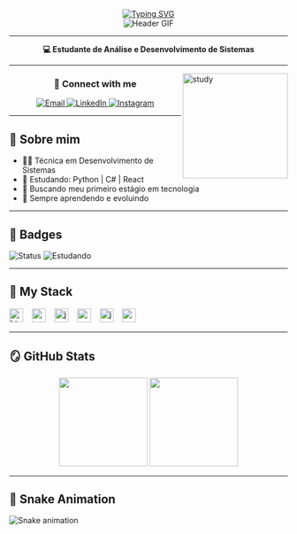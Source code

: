 <div align="center">
  <a href="https://git.io/typing-svg">
    <img src="https://readme-typing-svg.demolab.com?font=Fira+Code&weight=500&size=22&pause=1000&color=F4A9D6&center=true&vCenter=true&random=false&width=524&lines=%E2%8A%B9+Welcome+to+my+profile!+%CB%99%E1%B5%95%CB%99+%E2%8A%B9+" alt="Typing SVG">
  </a>
</div>

<div align="center">
  <img src="./src/header-gif.gif" alt="Header GIF" />
</div>

---

<p align="center"><strong>💻 Estudante de Análise e Desenvolvimento de Sistemas</strong></p>

---

<img align="right" alt="study" height="190px" src="./src/study.gif">

<h3 align="center">🌷 Connect with me</h3>

<div align="center">

<a href="mailto:isabellascarassatii@gmail.com">
  <img src="https://img.shields.io/badge/-Email-F4A9D6?style=for-the-badge&logo=gmail&logoColor=white" alt="Email">
</a>
<a href="https://www.linkedin.com/in/isabella-dos-anjos/">
  <img src="https://img.shields.io/badge/-LinkedIn-F4A9D6?style=for-the-badge&logo=linkedin&logoColor=white" alt="LinkedIn">
</a>
<a href="https://www.instagram.com/isabellascarassati/">
  <img src="https://img.shields.io/badge/-Instagram-F4A9D6?style=for-the-badge&logo=instagram&logoColor=white" alt="Instagram">
</a>

</div>

---

## 💌 Sobre mim

- 👩‍💻 Técnica em Desenvolvimento de Sistemas  
- 🌸 Estudando: Python | C# | React  
- 🚀 Buscando meu primeiro estágio em tecnologia  
- 🌱 Sempre aprendendo e evoluindo

---

## 🎀 Badges

![Status](https://img.shields.io/badge/Dev%20em%20crescimento-%F0%9F%8C%B8-F4A9D6?style=flat)
![Estudando](https://img.shields.io/badge/Aprendendo-Python%20%7C%20C#%20%7C%20React-F4A9D6?style=flat)

---

## 🧸 My Stack

<div align="left">
  <img src="https://cdn.jsdelivr.net/gh/devicons/devicon/icons/html5/html5-original.svg" height="25" alt="html5 logo" />
  <img width="8" />
  <img src="https://cdn.jsdelivr.net/gh/devicons/devicon/icons/css3/css3-original.svg" height="25" alt="css3 logo" />
  <img width="8" />
  <img src="https://cdn.jsdelivr.net/gh/devicons/devicon/icons/javascript/javascript-plain.svg" height="25" alt="javascript logo" />
  <img width="8" />
  <img src="https://cdn.jsdelivr.net/gh/devicons/devicon/icons/react/react-original.svg" height="25" alt="react logo" />
  <img width="8" />
  <img src="https://cdn.jsdelivr.net/gh/devicons/devicon/icons/java/java-original.svg" height="25" alt="java logo" />
  <img width="8" />
  <img src="https://cdn.jsdelivr.net/gh/devicons/devicon/icons/mysql/mysql-original.svg" height="25" alt="mysql logo" />
</div>

---

## 🪞 GitHub Stats

<div align="center">
  <img height="160em" src="https://github-readme-stats.vercel.app/api?username=isabelladosanjos&show_icons=true&theme=radical"/>
  <img height="160em" src="https://github-readme-stats.vercel.app/api/top-langs/?username=isabelladosanjos&layout=compact&langs_count=7&theme=radical"/>
</div>

---

## 🐍 Snake Animation

<picture>
  <source media="(prefers-color-scheme: dark)" srcset="https://raw.githubusercontent.com/scarassati/scarassati/output/github-contribution-grid-snake-dark.svg" />
  <source media="(prefers-color-scheme: light)" srcset="https://raw.githubusercontent.com/scarassati/scarassati/output/github-contribution-grid-snake.svg" />
  <img src="https://raw.githubusercontent.com/Scarassati/scarassati/output/github-contribution-grid-snake.svg" alt="Snake animation" />
</picture>
